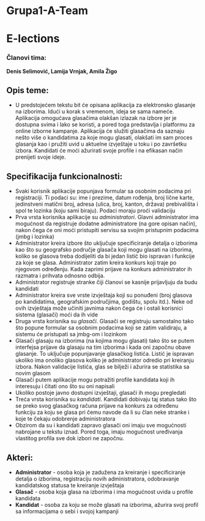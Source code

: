 # Grupa1-A-Team
# E-lections

### Članovi tima:
__Denis Selimović, Lamija Vrnjak, Amila Žigo__

## Opis teme:
* U predstojećem tekstu bit će opisana aplikacija za elektronsko glasanje na izborima. Idući u korak s vremenom, ideja se sama nameće. Aplikacija omogućava glasačima olakšan izlazak na izbore jer je dostupna svima i lako se koristi, a pored toga predstavlja i platformu za online izborne kampanje. Aplikacija će služiti glasačima da saznaju nešto više o kandidatima za koje mogu glasati, olakšati im sam proces glasanja kao i pružiti uvid u aktuelne izvještaje u toku i po završetku izbora. Kandidati će moći ažurirati svoje profile i na efikasan način prenijeti svoje ideje.

## Specifikacija funkcionalnosti:
* Svaki korisnik aplikacije popunjava formular sa osobnim podacima pri registraciji. Ti podaci su: ime i prezime, datum rođenja, broj lične karte, jedinstveni matični broj, adresa (ulica, broj, kanton, država) prebivališta i spol te lozinka (koju sami biraju). Podaci moraju proći validaciju
* Prva vrsta korisnika aplikacije su *administratori*. Glavni administrator ima mogućnost da registruje dodatne administratore (na gore opisan način), nakon čega će oni moći pristupiti servisu sa svojim pristupnim podacima (jmbg i lozinka)
* Administrator kreira izbore što uključuje specificiranje detalja o izborima kao što su geografsko područje glasača koji mogu glasati na izborima, koliko se glasova treba dodijeliti da bi jedan listić bio ispravan i funkcije za koje se glasa. Administrator zatim kreira konkurs koji traje po njegovom određenju. Kada zaprimi prijave na konkurs administrator ih razmatra i prihvata odnosno odbija. 
* Administrator registruje stranke čiji članovi se kasnije prijavljuju da budu kandidati
* Administrator kreira sve vrste izvještaja koji su ponuđeni (broj glasova po kandidatima, geografskim područjima, godištu, spolu itd.). Neke od ovih izvještaja može učiniti javnima nakon čega će i ostali korisnici sistema (glasači) moći da ih vide
* Druga vrsta korisnika su *glasači*. Glasači se registruju samostalno tako što popune formular sa osobnim podacima koji se zatim validiraju, a sistemu će pristupati sa jmbg-om i lozinkom
* Glasači glasaju na izborima (na kojima mogu glasati) tako što se putem interfejsa prijave da glasaju na tim izborima i kada oni započnu obave glasanje. To uključuje popunjavanje glasačkog listića.  Listić je ispravan ukoliko ima onoliko glasova koliko je administrator odredio pri kreiranju izbora. Nakon validacije listića, glas se bilježi i ažurira se statistika sa novim glasom
* Glasači putem aplikacije mogu potražiti profile kandidata koji ih interesuju i čitati ono što su oni napisali
* Ukoliko postoje javno dostupni izvještaji, glasači ih mogu pregledati
* Treća vrsta korisnika su *kandidati*. Kandidati dobivaju taj status tako što se preko svog glasačkog računa prijave na konkurs za određenu funkciju za koju se glasa pri čemu navode da li su član neke stranke i koje te čekaju odobrenje administratora
* Obzirom da su i kandidati zapravo glasači oni imaju sve mogućnosti nabrojane u tekstu iznad. Pored toga, imaju mogućnost uređivanja vlastitog profila sve dok izbori ne započnu. 

## Akteri:
* __Administrator__ - osoba koja je zadužena za kreiranje i specificiranje detalja o izborima, registraciju novih administratora, odobravanje kandidatskog statusa te kreiranje izvještaja
* __Glasač__ - osoba koja glasa na izborima i ima mogućnost uvida u profile kandidata 
* __Kandidat__ - osoba za koju se može glasati na izborima, ažurira svoj profil sa informacijama o sebi i svojoj kampanji


